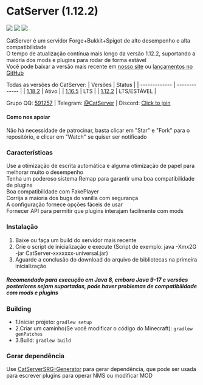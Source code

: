 # CatServer (1.12.2)
![](https://img.shields.io/badge/Minecraft-1.12.2-brightgreen.svg?colorB=469C00)
![](https://img.shields.io/badge/Forge-14.23.5.2860-brightgreen.svg?colorB=469C00)
![](https://img.shields.io/badge/Spigot-1.12.2-brightgreen.svg?colorB=469C00)

CatServer é um servidor Forge+Bukkit+Spigot de alto desempenho e alta compatibilidade<br>
O tempo de atualização contínua mais longo da versão 1.12.2, suportando a maioria dos mods e plugins para rodar de forma estável<br>
Você pode baixar a versão mais recente em [nosso site](https://catserver.moe/download/universal) ou [lançamentos no GitHub](https://github.com/Luohuayu/CatServer/releases)<br>

Todas as versões do CatServer:
|    Versões    |    Status     |
| ------------- | ------------- |
| [1.18.2](https://github.com/Luohuayu/CatServer/tree/1.18.2)  |  Ativo       |
| [1.16.5](https://github.com/Luohuayu/CatServer/tree/1.16.5)  |  LTS         |
| [1.12.2](https://github.com/Luohuayu/CatServer/tree/1.12.2)  |  LTS/ESTÁVEL |

Grupo QQ: [591257](https://jq.qq.com/?_wv=1027&k=5B5aKkW) | Telegram: [@CatServer](https://t.me/CatServer) | Discord: [Click to join](https://discord.gg/wvBJN4d)<br>

#### Como nos apoiar
Não há necessidade de patrocinar, basta clicar em "Star" e "Fork" para o repositório, e clicar em "Watch" se quiser ser notificado

### Características
Use a otimização de escrita automática e alguma otimização de papel para melhorar muito o desempenho<br>
Tenha um poderoso sistema Remap para garantir uma boa compatibilidade de plugins<br>
Boa compatibilidade com FakePlayer<br>
Corrija a maioria dos bugs do vanilla com segurança<br>
A configuração fornece opções fáceis de usar<br>
Fornecer API para permitir que plugins interajam facilmente com mods<br>

### Instalação
1. Baixe ou faça um build do servidor mais recente
2. Crie o script de inicialização e execute (Script de exemplo: java -Xmx2G -jar CatServer-xxxxxxx-universal.jar)
3. Aguarde a conclusão do download do arquivo de bibliotecas na primeira inicialização

##### Recomendado para execução em Java 8, embora Java 9-17 e versões posteriores sejam suportadas, pode haver problemas de compatibilidade com mods e plugins

### Building
- 1.Iniciar projeto: `gradlew setup`
- 2.Criar um caminho(Se você modificar o código do Minecraft): `gradlew genPatches`
- 3.Build: `gradlew build`

### Gerar dependência
Use [CatServerSRG-Generator](https://github.com/Luohuayu/CatServerSRG-Generator) para gerar dependência, que pode ser usada para escrever plugins para operar NMS ou modificar MOD
